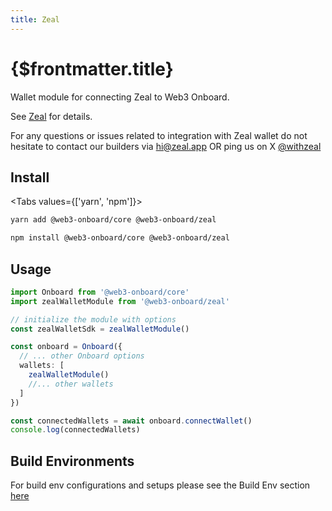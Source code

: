 ```yaml
---
title: Zeal
---
```


# {$frontmatter.title}

Wallet module for connecting Zeal to Web3 Onboard.

See [Zeal](https://www.zeal.app/) for details.

For any questions or issues related to integration with Zeal wallet do not hesitate to contact our builders via [hi@zeal.app](mailto:hi@zeal.app) OR ping us on X [@withzeal](https://twitter.com/withzeal)

## Install

<Tabs values={['yarn', 'npm']}>
<TabPanel value="yarn">

```sh copy
yarn add @web3-onboard/core @web3-onboard/zeal
```

  </TabPanel>
  <TabPanel value="npm">

```sh copy
npm install @web3-onboard/core @web3-onboard/zeal
```

  </TabPanel>
</Tabs>

## Usage

```typescript
import Onboard from '@web3-onboard/core'
import zealWalletModule from '@web3-onboard/zeal'

// initialize the module with options
const zealWalletSdk = zealWalletModule()

const onboard = Onboard({
  // ... other Onboard options
  wallets: [
    zealWalletModule()
    //... other wallets
  ]
})

const connectedWallets = await onboard.connectWallet()
console.log(connectedWallets)
```

## Build Environments

For build env configurations and setups please see the Build Env section [here](/docs/modules/core#build-environments)